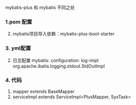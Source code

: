 
mybatis-plus 和 mybatis 不同之处

### 1.pom 配置
2. mybatis项目导入依赖：mybatis-plus-boot-starter


### 3. yml配置   
2. 日志配置
mybatis:
  configuration:
    log-impl: org.apache.ibatis.logging.stdout.StdOutImpl

### 4. 代码
1. mapper extends BaseMapper<SysTask>
2. serviceImpl  extends ServiceImpl<PlusMapper, SysTask>
